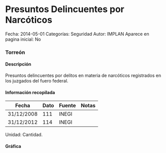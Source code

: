 Presuntos Delincuentes por Narcóticos
=====

Fecha: 2014-05-01
Categorías: Seguridad
Autor: IMPLAN
Aparece en pagina inicial: No

### Torreón

#### Descripción

Presuntos delincuentes por delitos en materia de narcóticos registrados en los juzgados del fuero federal.

#### Información recopilada

<table class="table table-hover table-bordered matriz">
  <thead>
    <tr><th>Fecha</th><th>Dato</th><th>Fuente</th><th>Notas</th></tr>
  </thead>
  <tbody>
    <tr><td class="centrado">31/12/2008</td><td class="derecha">111</td><td>INEGI</td><td></td></tr>
    <tr><td class="centrado">31/12/2012</td><td class="derecha">114</td><td>INEGI</td><td></td></tr>
  </tbody>
</table>

Unidad: Cantidad.

#### Gráfica

<div id="Morrisdxmljxze" class="grafica"></div>
  <!-- JAVASCRIPT DE LA GRAFICA EN Morrisdxmljxze -->
  <script>
  new Morris.Line({
    element: 'Morrisdxmljxze',
    data: [
      { fecha: '2008-12-31', dato: 111 },
      { fecha: '2012-12-31', dato: 114 }
    ],
    xkey: 'fecha',
    ykeys: ['dato'],
    labels: ['Dato'],
    lineColors: ['#FF5B02'],
    xLabelFormat: function(d) {
      return d.getDate()+'/'+(d.getMonth()+1)+'/'+d.getFullYear();
    },
    dateFormat: function (ts) {
      var d = new Date(ts);
      return d.getDate() + '/' + (d.getMonth() + 1) + '/' + d.getFullYear();
    }
  });
  </script>

